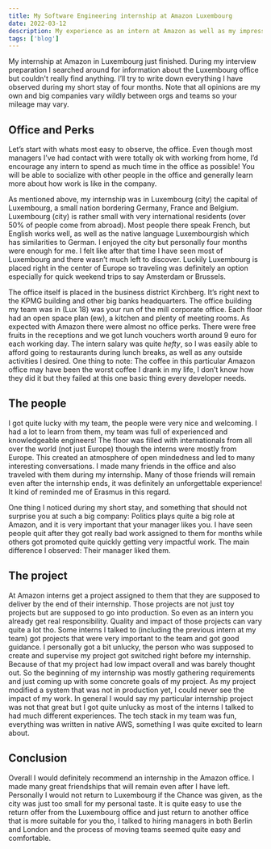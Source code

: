 ```yaml
---
title: My Software Engineering internship at Amazon Luxembourg
date: 2022-03-12
description: My experience as an intern at Amazon as well as my impression of the Luxembourg office
tags: ['blog']
---
```


My internship at Amazon in Luxembourg just finished. During my interview preparation I searched around for information about the Luxembourg office but couldn't really find anything.
I’ll try to write down everything I have observed during my short stay of four months. Note that all opinions are my own and big companies vary wildly between orgs and teams so your mileage may vary.

## Office and Perks

Let’s start with whats most easy to observe, the office. Even though most managers I’ve had contact with were totally ok with working from home, I’d encourage any intern to spend as much time in the office as possible! You will be able to socialize with other people in the office and generally learn more about how work is like in the company.

As mentioned above, my internship was in Luxembourg (city) the capital of Luxembourg, a small nation bordering Germany, France and Belgium. Luxembourg (city) is  rather small with very international residents (over 50% of people come from abroad). Most people there speak French, but English works well, as well as the native language Luxembourgish which has similarities to German. I enjoyed the city but personally four months were enough for me. I felt like after that time I have seen most of Luxembourg and there wasn’t much left to discover. Luckily Luxembourg is placed right in the center of Europe so traveling was definitely an option especially for quick weekend trips to say Amsterdam or Brussels.

The office itself is placed in the business district Kirchberg. It’s right next to the KPMG building and other big banks headquarters. The office building my team was in (Lux 18) was your run of the mill corporate office. Each floor had an open space plan (ew), a kitchen and plenty of meeting rooms. As expected with Amazon there were almost no office perks. There were free fruits in the receptions and we got lunch vouchers worth around 9 euro for each working day. The intern salary was quite *hefty*, so I was easily able to afford going to restaurants during lunch breaks, as well as any outside activities I desired.
One thing to note: The coffee in this particular Amazon office may have been the worst coffee I drank in my life, I don’t know how they did it  but they failed at this one basic thing every developer needs.

## The people

I got quite lucky with my team, the people were very nice and welcoming. I had a lot to learn from them, my team was full of experienced and knowledgeable engineers!
The floor was filled with internationals from all over the world (not just Europe) though the interns were mostly from Europe. This created an atmosphere of open mindedness and led to many interesting conversations. I made many friends in the office and also traveled with them during my internship. Many of those friends will remain even after the internship ends, it was definitely an unforgettable experience! It kind of reminded me of Erasmus in this regard.

One thing I noticed during my short stay, and something that should not surprise you at such a big company: Politics plays quite a big role at Amazon, and it is very important that your manager likes you. I have seen people quit after they got really bad work assigned to them for months while others got promoted quite quickly getting very impactful work. The main difference I observed: Their manager liked them.

## The project

At Amazon interns get a project assigned to them that they are supposed to deliver by the end of their internship. Those projects are not just toy projects but are supposed to go into production. So even as an intern you already get real responsibility. Quality and impact of those projects can vary quite a lot tho. Some interns I talked to (including the previous intern at my team) got projects that were very important to the team and got good guidance. I personally got a bit unlucky, the person who was supposed to create and supervise my project got switched right before my internship. Because of that my project had low impact overall and was barely thought out. So the beginning of my internship was mostly gathering requirements and just coming up with some concrete goals of my project. As my project modified a system that was not in production yet, I could never see the impact of my work. In general I would say my particular internship project was not that great but I got quite unlucky as most of the interns I talked to had much different experiences. The tech stack in my team was fun, everything was written in native AWS, something I was quite excited to learn about.

## Conclusion

Overall I would definitely recommend an internship in the Amazon office. I made many great friendships that will remain even after I have left. Personally I would not return to Luxembourg if the Chance was given, as the city was just too small for my personal taste. It is quite easy to use the return offer from the Luxembourg office and just return to another office that is more suitable for you tho, I talked to hiring managers in both Berlin and London and the process of moving teams seemed quite easy and comfortable.

